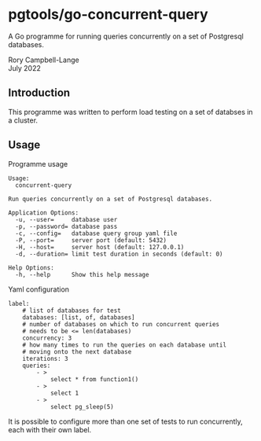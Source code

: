 # pgtools/go-concurrent-query

A Go programme for running queries concurrently on a set of Postgresql
databases.

Rory Campbell-Lange  
July 2022

## Introduction

This programme was written to perform load testing on a set of databses
in a cluster.

## Usage

Programme usage

	Usage:
	  concurrent-query 

	Run queries concurrently on a set of Postgresql databases.

	Application Options:
	  -u, --user=     database user
	  -p, --password= database pass
	  -c, --config=   database query group yaml file
	  -P, --port=     server port (default: 5432)
	  -H, --host=     server host (default: 127.0.0.1)
	  -d, --duration= limit test duration in seconds (default: 0)

	Help Options:
	  -h, --help      Show this help message

Yaml configuration

    label:
        # list of databases for test
        databases: [list, of, databases]
        # number of databases on which to run concurrent queries
        # needs to be <= len(databases)
        concurrency: 3
        # how many times to run the queries on each database until
        # moving onto the next database
        iterations: 3
        queries:
            - >
                select * from function1()
            - >
                select 1
            - >
                select pg_sleep(5)

It is possible to configure more than one set of tests to run
concurrently, each with their own label.
